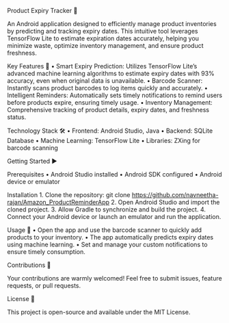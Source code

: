 Product Expiry Tracker 📱

An Android application designed to efficiently manage product inventories by predicting and tracking expiry dates. This intuitive tool leverages TensorFlow Lite to estimate expiration dates accurately, helping you minimize waste, optimize inventory management, and ensure product freshness.

Key Features 🚀
	•	Smart Expiry Prediction: Utilizes TensorFlow Lite’s advanced machine learning algorithms to estimate expiry dates with 93% accuracy, even when original data is unavailable.
	•	Barcode Scanner: Instantly scans product barcodes to log items quickly and accurately.
	•	Intelligent Reminders: Automatically sets timely notifications to remind users before products expire, ensuring timely usage.
	•	Inventory Management: Comprehensive tracking of product details, expiry dates, and freshness status.

Technology Stack 🛠️
	•	Frontend: Android Studio, Java
	•	Backend: SQLite Database
	•	Machine Learning: TensorFlow Lite
	•	Libraries: ZXing for barcode scanning

Getting Started ▶️

Prerequisites
	•	Android Studio installed
	•	Android SDK configured
	•	Android device or emulator

Installation
	1.	Clone the repository: git clone https://github.com/navneetha-rajan/Amazon_ProductReminderApp
	2.	Open Android Studio and import the cloned project.
	3.	Allow Gradle to synchronize and build the project.
	4.	Connect your Android device or launch an emulator and run the application.

Usage 📖
	•	Open the app and use the barcode scanner to quickly add products to your inventory.
	•	The app automatically predicts expiry dates using machine learning.
	•	Set and manage your custom notifications to ensure timely consumption.

Contributions 🤝

Your contributions are warmly welcomed! Feel free to submit issues, feature requests, or pull requests.

License 📄

This project is open-source and available under the MIT License.

